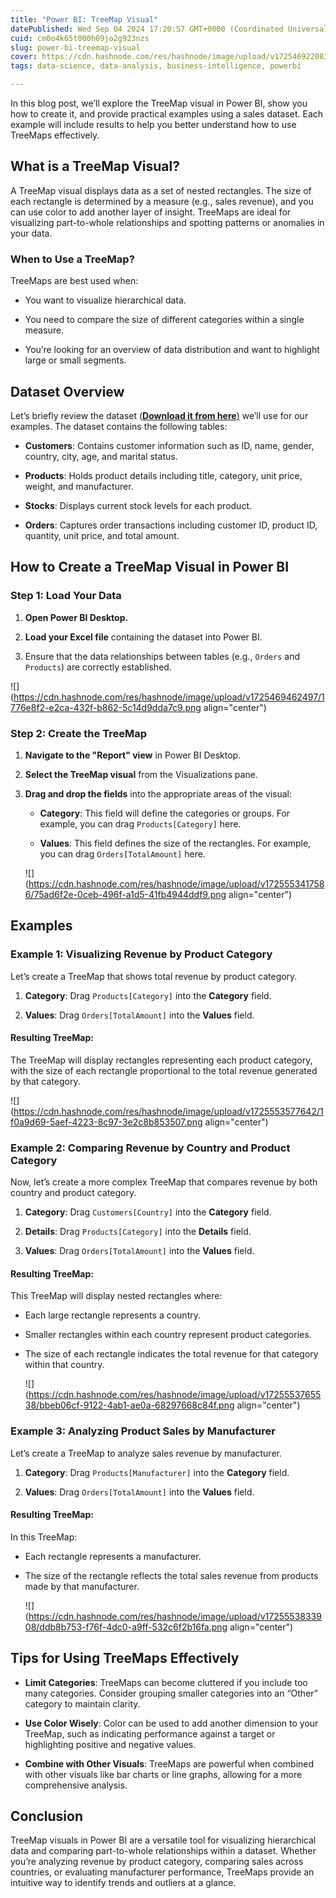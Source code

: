 ```yaml
---
title: "Power BI: TreeMap Visual"
datePublished: Wed Sep 04 2024 17:20:57 GMT+0000 (Coordinated Universal Time)
cuid: cm0o4k65t000h09jo2g923nzs
slug: power-bi-treemap-visual
cover: https://cdn.hashnode.com/res/hashnode/image/upload/v1725469220830/eb29d75a-689d-44e0-8dfa-22f9281b98b1.avif
tags: data-science, data-analysis, business-intelligence, powerbi

---
```


In this blog post, we’ll explore the TreeMap visual in Power BI, show you how to create it, and provide practical examples using a sales dataset. Each example will include results to help you better understand how to use TreeMaps effectively.

## What is a TreeMap Visual?

A TreeMap visual displays data as a set of nested rectangles. The size of each rectangle is determined by a measure (e.g., sales revenue), and you can use color to add another layer of insight. TreeMaps are ideal for visualizing part-to-whole relationships and spotting patterns or anomalies in your data.

### When to Use a TreeMap?

TreeMaps are best used when:

* You want to visualize hierarchical data.
    
* You need to compare the size of different categories within a single measure.
    
* You’re looking for an overview of data distribution and want to highlight large or small segments.
    

## **Dataset Overview**

Let’s briefly review the dataset ([**Download it from here**)](https://y15w7-my.sharepoint.com/:x:/g/personal/me_mbvrk_onmicrosoft_com/EQ3lhi9e9LRKmRs4kwMFT8cBT4OYU79rqIT5rxFcBk4rrA?e=ncueOT) we’ll use for our examples. The dataset contains the following tables:

* **Customers**: Contains customer information such as ID, name, gender, country, city, age, and marital status.
    
* **Products**: Holds product details including title, category, unit price, weight, and manufacturer.
    
* **Stocks**: Displays current stock levels for each product.
    
* **Orders**: Captures order transactions including customer ID, product ID, quantity, unit price, and total amount.
    

## How to Create a TreeMap Visual in Power BI

### Step 1: Load Your Data

1. **Open Power BI Desktop.**
    
2. **Load your Excel file** containing the dataset into Power BI.
    
3. Ensure that the data relationships between tables (e.g., `Orders` and `Products`) are correctly established.
    

![](https://cdn.hashnode.com/res/hashnode/image/upload/v1725469462497/1776e8f2-e2ca-432f-b862-5c14d9dda7c9.png align="center")

### Step 2: Create the TreeMap

1. **Navigate to the "Report" view** in Power BI Desktop.
    
2. **Select the TreeMap visual** from the Visualizations pane.
    
3. **Drag and drop the fields** into the appropriate areas of the visual:
    
    * **Category**: This field will define the categories or groups. For example, you can drag `Products[Category]` here.
        
    * **Values**: This field defines the size of the rectangles. For example, you can drag `Orders[TotalAmount]` here.
        
    
    ![](https://cdn.hashnode.com/res/hashnode/image/upload/v1725553417586/75ad6f2e-0ceb-496f-a1d5-41fb4944ddf9.png align="center")
    

## Examples

### Example 1: Visualizing Revenue by Product Category

Let’s create a TreeMap that shows total revenue by product category.

1. **Category**: Drag `Products[Category]` into the **Category** field.
    
2. **Values**: Drag `Orders[TotalAmount]` into the **Values** field.
    

#### Resulting TreeMap:

The TreeMap will display rectangles representing each product category, with the size of each rectangle proportional to the total revenue generated by that category.

![](https://cdn.hashnode.com/res/hashnode/image/upload/v1725553577642/1f0a9d69-5aef-4223-8c97-3e2c8b853507.png align="center")

### Example 2: Comparing Revenue by Country and Product Category

Now, let’s create a more complex TreeMap that compares revenue by both country and product category.

1. **Category**: Drag `Customers[Country]` into the **Category** field.
    
2. **Details**: Drag `Products[Category]` into the **Details** field.
    
3. **Values**: Drag `Orders[TotalAmount]` into the **Values** field.
    

#### Resulting TreeMap:

This TreeMap will display nested rectangles where:

* Each large rectangle represents a country.
    
* Smaller rectangles within each country represent product categories.
    
* The size of each rectangle indicates the total revenue for that category within that country.
    
    ![](https://cdn.hashnode.com/res/hashnode/image/upload/v1725553765538/bbeb06cf-9122-4ab1-ae0a-68297668c84f.png align="center")
    

### Example 3: Analyzing Product Sales by Manufacturer

Let’s create a TreeMap to analyze sales revenue by manufacturer.

1. **Category**: Drag `Products[Manufacturer]` into the **Category** field.
    
2. **Values**: Drag `Orders[TotalAmount]` into the **Values** field.
    

#### Resulting TreeMap:

In this TreeMap:

* Each rectangle represents a manufacturer.
    
* The size of the rectangle reflects the total sales revenue from products made by that manufacturer.
    
    ![](https://cdn.hashnode.com/res/hashnode/image/upload/v1725553833908/ddb8b753-f76f-4dc0-a9ff-532c6f2b16fa.png align="center")
    

## Tips for Using TreeMaps Effectively

* **Limit Categories**: TreeMaps can become cluttered if you include too many categories. Consider grouping smaller categories into an “Other” category to maintain clarity.
    
* **Use Color Wisely**: Color can be used to add another dimension to your TreeMap, such as indicating performance against a target or highlighting positive and negative values.
    
* **Combine with Other Visuals**: TreeMaps are powerful when combined with other visuals like bar charts or line graphs, allowing for a more comprehensive analysis.
    

## Conclusion

TreeMap visuals in Power BI are a versatile tool for visualizing hierarchical data and comparing part-to-whole relationships within a dataset. Whether you’re analyzing revenue by product category, comparing sales across countries, or evaluating manufacturer performance, TreeMaps provide an intuitive way to identify trends and outliers at a glance.